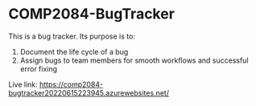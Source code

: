 # COMP2084-BugTracker

This is a bug tracker. Its purpose is to:

1. Document the life cycle of a bug
2. Assign bugs to team members for smooth workflows and successful error fixing



Live link: https://comp2084-bugtracker20220615223945.azurewebsites.net/
